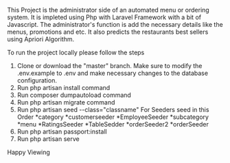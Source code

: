 This Project is the administrator side of an automated menu or ordering system. It is impleted using Php
with Laravel Framework with a bit of Javascript. The administrator's function is add the necessary details like
the menus, promotions and etc. It also predicts the restaurants best sellers using Apriori Algorithm.

To run the project locally please follow the steps
1. Clone or download the "master" branch. Make sure to modify the .env.example to .env and make necessary changes to the database configuration.
2. Run php artisan install command
3. Run composer dumpautoload command
4. Run php artisan migrate command 
5. Run php artisan seed --class="classname"
For Seeders seed in this Order 
*category
*customerseeder
*EmployeeSeeder
*subcategory
*menu
*RatingsSeeder
*TableSedder
*orderSeeder2
*orderSeeder
6. Run php artisan passport:install
7. Run php artisan serve

Happy Viewing
